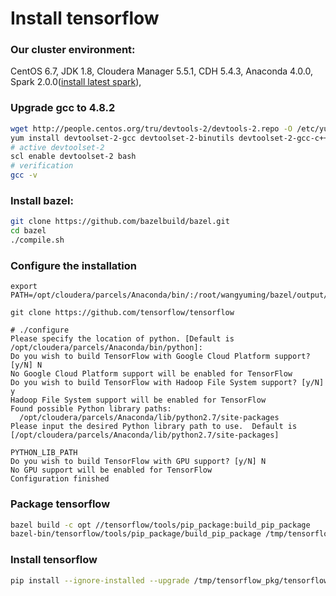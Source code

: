 # Install tensorflow

### Our cluster environment:

CentOS 6.7, JDK 1.8, Cloudera Manager 5.5.1, CDH 5.4.3, Anaconda 4.0.0, Spark 2.0.0([install latest spark](https://github.com/wangyum/cm_csds/tree/master/SPARK)),

### Upgrade gcc to 4.8.2
```bash
wget http://people.centos.org/tru/devtools-2/devtools-2.repo -O /etc/yum.repos.d/devtools-2.repo
yum install devtoolset-2-gcc devtoolset-2-binutils devtoolset-2-gcc-c++
# active devtoolset-2
scl enable devtoolset-2 bash
# verification
gcc -v
```

### Install bazel:
```bash
git clone https://github.com/bazelbuild/bazel.git
cd bazel
./compile.sh
```
### Configure the installation
```
export PATH=/opt/cloudera/parcels/Anaconda/bin/:/root/wangyuming/bazel/output/:${PATH}

git clone https://github.com/tensorflow/tensorflow

# ./configure
Please specify the location of python. [Default is /opt/cloudera/parcels/Anaconda/bin/python]: 
Do you wish to build TensorFlow with Google Cloud Platform support? [y/N] N
No Google Cloud Platform support will be enabled for TensorFlow
Do you wish to build TensorFlow with Hadoop File System support? [y/N] y
Hadoop File System support will be enabled for TensorFlow
Found possible Python library paths:
  /opt/cloudera/parcels/Anaconda/lib/python2.7/site-packages
Please input the desired Python library path to use.  Default is [/opt/cloudera/parcels/Anaconda/lib/python2.7/site-packages]

PYTHON_LIB_PATH
Do you wish to build TensorFlow with GPU support? [y/N] N
No GPU support will be enabled for TensorFlow
Configuration finished
```

### Package tensorflow
```bash
bazel build -c opt //tensorflow/tools/pip_package:build_pip_package
bazel-bin/tensorflow/tools/pip_package/build_pip_package /tmp/tensorflow_pkg
```

### Install tensorflow
```bash
pip install --ignore-installed --upgrade /tmp/tensorflow_pkg/tensorflow-0.11.0rc1-py2-none-any.whl
```
